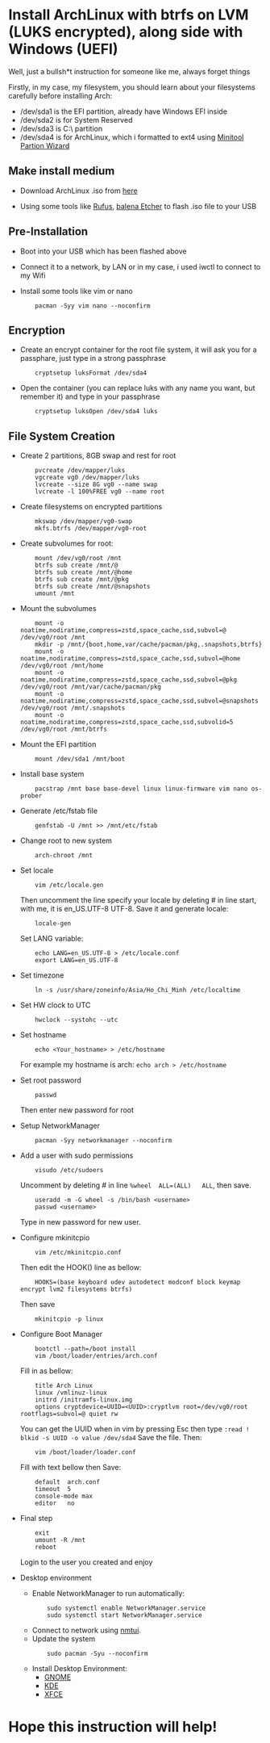 # Install ArchLinux with btrfs on LVM (LUKS encrypted), along side with Windows (UEFI)

Well, just a bullsh*t instruction for someone like me, always forget things

Firstly, in my case, my filesystem, you should learn about your filesystems carefully before installing Arch:

- /dev/sda1 is the EFI partition, already have Windows EFI inside
- /dev/sda2 is for System Reserved
- /dev/sda3 is C:\ partition
- /dev/sda4 is for ArchLinux, which i formatted to ext4 using [Minitool Partion Wizard](https://www.minitool.com/partition-manager/partition-wizard-home.html?utm_source=minitool.com&utm_medium=redirection&utm_campaign=home-banner)

## Make install medium
- Download ArchLinux .iso from [here](https://archlinux.org/download/)

- Using some tools like [Rufus](https://rufus.ie/en_US/), [balena Etcher](https://www.balena.io/etcher/) to flash .iso file to your USB

## Pre-Installation
- Boot into your USB which has been flashed above

- Connect it to a network, by LAN or in my case, i used iwctl to connect to my Wifi

- Install some tools like vim or nano
    ```
        pacman -Syy vim nano --noconfirm 
    ```

## Encryption
- Create an encrypt container for the root file system, it will ask you for a passphare, just type in a strong passphrase
    ```
        cryptsetup luksFormat /dev/sda4
    ```
- Open the container (you can replace luks with any name you want, but remember it) and type in your passphrase
    ```
        cryptsetup luksOpen /dev/sda4 luks
    ```

## File System Creation
- Create 2 partitions, 8GB swap and rest for root
    ```shell
        pvcreate /dev/mapper/luks
        vgcreate vg0 /dev/mapper/luks
        lvcreate --size 8G vg0 --name swap
        lvcreate -l 100%FREE vg0 --name root
    ```

- Create filesystems on encrypted partitions
    ```shell
        mkswap /dev/mapper/vg0-swap
        mkfs.btrfs /dev/mapper/vg0-root
    ```

- Create subvolumes for root:
    ```shell
        mount /dev/vg0/root /mnt
        btrfs sub create /mnt/@
        btrfs sub create /mnt/@home
        btrfs sub create /mnt/@pkg
        btrfs sub create /mnt/@snapshots
        umount /mnt
    ```

- Mount the subvolumes
    ```shell
        mount -o noatime,nodiratime,compress=zstd,space_cache,ssd,subvol=@ /dev/vg0/root /mnt
        mkdir -p /mnt/{boot,home,var/cache/pacman/pkg,.snapshots,btrfs}
        mount -o noatime,nodiratime,compress=zstd,space_cache,ssd,subvol=@home /dev/vg0/root /mnt/home
        mount -o noatime,nodiratime,compress=zstd,space_cache,ssd,subvol=@pkg /dev/vg0/root /mnt/var/cache/pacman/pkg
        mount -o noatime,nodiratime,compress=zstd,space_cache,ssd,subvol=@snapshots /dev/vg0/root /mnt/.snapshots
        mount -o noatime,nodiratime,compress=zstd,space_cache,ssd,subvolid=5 /dev/vg0/root /mnt/btrfs
    ```
    
- Mount the EFI partition
    ```shell
        mount /dev/sda1 /mnt/boot
    ```
    
- Install base system
    ```shell
        pacstrap /mnt base base-devel linux linux-firmware vim nano os-prober
    ```
- Generate /etc/fstab file
    ```shell
        genfstab -U /mnt >> /mnt/etc/fstab
    ```

- Change root to new system
    ```shell
        arch-chroot /mnt
    ```

- Set locale
    ```shell
        vim /etc/locale.gen
    ```
    Then uncomment the line specify your locale by deleting # in line start, with me, it is en_US.UTF-8 UTF-8.
    Save it and generate locale:
    ```shell
        locale-gen
    ```
    Set LANG variable:
    ```shell
        echo LANG=en_US.UTF-8 > /etc/locale.conf
        export LANG=en_US.UTF-8
    ```

- Set timezone
    ```shell
        ln -s /usr/share/zoneinfo/Asia/Ho_Chi_Minh /etc/localtime
    ```

- Set HW clock to UTC
    ```shell
        hwclock --systohc --utc
    ```
    
- Set hostname
    ```shell
        echo <Your_hostname> > /etc/hostname
    ```
    For example my hostname is arch: ```echo arch > /etc/hostname```

- Set root password
    ```shell
        passwd
    ```
    Then enter new password for root

- Setup NetworkManager
    ```shell 
        pacman -Syy networkmanager --noconfirm
    ```

- Add a user with sudo permissions
    ```shell
        visudo /etc/sudoers
    ```
    Uncomment by deleting # in line ```%wheel  ALL=(ALL)   ALL```, then save.
    
    ```shell
        useradd -m -G wheel -s /bin/bash <username>
        passwd <username>
    ```
    Type in new password for new user.

- Configure mkinitcpio
    ```shell
        vim /etc/mkinitcpio.conf
    ```
    Then edit the HOOK() line as bellow:
    
    ```shell
        HOOKS=(base keyboard udev autodetect modconf block keymap encrypt lvm2 filesystems btrfs)
    ```
    
    Then save
    
    ```shell
        mkinitcpio -p linux
    ```

- Configure Boot Manager
    ```shell
        bootctl --path=/boot install
        vim /boot/loader/entries/arch.conf
    ```
    Fill in as bellow:
    
    ```shell
        title Arch Linux
        linux /vmlinuz-linux
        initrd /initramfs-linux.img
        options cryptdevice=UUID=<UUID>:cryptlvm root=/dev/vg0/root rootflags=subvol=@ quiet rw
    ```
    
    You can get the UUID when in vim by pressing Esc then type ```:read ! blkid -s UUID -o value /dev/sda4```
    Save the file. Then:
    
    ```shell
        vim /boot/loader/loader.conf
    ```
    
    Fill with text bellow then Save:
    
    ```shell
        default  arch.conf
        timeout  5
        console-mode max
        editor   no
    ```
    
- Final step
    ```shell
        exit
        umount -R /mnt
        reboot
    ```
    
    Login to the user you created and enjoy

- Desktop environment
    + Enable NetworkManager to run automatically:
        ```shell
            sudo systemctl enable NetworkManager.service
            sudo systemctl start NetworkManager.service
        ```
    + Connect to network using [nmtui](https://linuxhint.com/arch_linux_network_manager/).
    + Update the system
        ```shell
            sudo pacman -Syu --noconfirm
        ```
    + Install Desktop Environment:
        * [GNOME](https://phoenixnap.com/kb/arch-linux-gnome)
        * [KDE](https://itsfoss.com/install-kde-arch-linux/)
        * [XFCE](https://linuxhint.com/install-xfce-arch-linux/)

# Hope this instruction will help!
